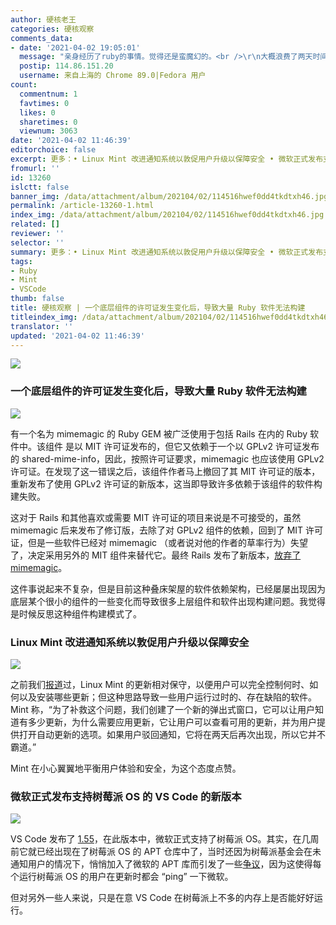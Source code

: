 ```yaml
---
author: 硬核老王
categories: 硬核观察
comments_data:
- date: '2021-04-02 19:05:01'
  message: "亲身经历了ruby的事情。觉得还是蛮魔幻的。<br />\r\n大概浪费了两天时间，不断改来改去。"
  postip: 114.86.151.20
  username: 来自上海的 Chrome 89.0|Fedora 用户
count:
  commentnum: 1
  favtimes: 0
  likes: 0
  sharetimes: 0
  viewnum: 3063
date: '2021-04-02 11:46:39'
editorchoice: false
excerpt: 更多：• Linux Mint 改进通知系统以敦促用户升级以保障安全 • 微软正式发布支持树莓派 OS 的 VS Code 的新版本
fromurl: ''
id: 13260
islctt: false
banner_img: /data/attachment/album/202104/02/114516hwef0dd4tkdtxh46.jpg
permalink: /article-13260-1.html
index_img: /data/attachment/album/202104/02/114516hwef0dd4tkdtxh46.jpg
related: []
reviewer: ''
selector: ''
summary: 更多：• Linux Mint 改进通知系统以敦促用户升级以保障安全 • 微软正式发布支持树莓派 OS 的 VS Code 的新版本
tags:
- Ruby
- Mint
- VSCode
thumb: false
title: 硬核观察 | 一个底层组件的许可证发生变化后，导致大量 Ruby 软件无法构建
titleindex_img: /data/attachment/album/202104/02/114516hwef0dd4tkdtxh46.jpg
translator: ''
updated: '2021-04-02 11:46:39'
---
```


![](/data/attachment/album/202104/02/114516hwef0dd4tkdtxh46.jpg)


### 一个底层组件的许可证发生变化后，导致大量 Ruby 软件无法构建


![](/data/attachment/album/202104/02/114535nf40lw7if3w6f4g7.jpg)


有一个名为 mimemagic 的 Ruby GEM 被广泛使用于包括 Rails 在内的 Ruby 软件中。该组件 是以 MIT 许可证发布的，但它又依赖于一个以 GPLv2 许可证发布的 shared-mime-info，因此，按照许可证要求，mimemagic 也应该使用 GPLv2 许可证。在发现了这一错误之后，该组件作者马上撤回了其 MIT 许可证的版本，重新发布了使用 GPLv2 许可证的新版本，这当即导致许多依赖于该组件的软件构建失败。


这对于 Rails 和其他喜欢或需要 MIT 许可证的项目来说是不可接受的，虽然 mimemagic 后来发布了修订版，去除了对 GPLv2 组件的依赖，回到了 MIT 许可证，但是一些软件已经对 mimemagic （或者说对他的作者的草率行为）失望了，决定采用另外的 MIT 组件来替代它。最终 Rails 发布了新版本，[放弃了 mimemagic](https://weblog.rubyonrails.org/2021/3/26/marcel-upgrade-releases/)。


这件事说起来不复杂，但是目前这种叠床架屋的软件依赖架构，已经屡屡出现因为底层某个很小的组件的一些变化而导致很多上层组件和软件出现构建问题。我觉得是时候反思这种组件构建模式了。


### Linux Mint 改进通知系统以敦促用户升级以保障安全


![](/data/attachment/album/202104/02/114558a8u6uaa4zeuzn6ju.jpg)


之前我们[报道](/article-13166-1.html)过，Linux Mint 的更新相对保守，以便用户可以完全控制何时、如何以及安装哪些更新；但这种思路导致一些用户运行过时的、存在缺陷的软件。Mint 称，“为了补救这个问题，我们创建了一个新的弹出式窗口，它可以让用户知道有多少更新，为什么需要应用更新，它让用户可以查看可用的更新，并为用户提供打开自动更新的选项。如果用户驳回通知，它将在两天后再次出现，所以它并不霸道。”


Mint 在小心翼翼地平衡用户体验和安全，为这个态度点赞。


### 微软正式发布支持树莓派 OS 的 VS Code 的新版本


![](/data/attachment/album/202104/02/114612s3g420q4fq26bvb2.jpg)


VS Code 发布了 [1.55](https://code.visualstudio.com/updates/v1_55)，在此版本中，微软正式支持了树莓派 OS。其实，在几周前它就已经出现在了树莓派 OS 的 APT 仓库中了，当时还因为树莓派基金会在未通知用户的情况下，悄悄加入了微软的 APT 库而引发了一些[争议](/article-13095-1.html)，因为这使得每个运行树莓派 OS 的用户在更新时都会 “ping” 一下微软。


但对另外一些人来说，只是在意 VS Code 在树莓派上不多的内存上是否能好好运行。